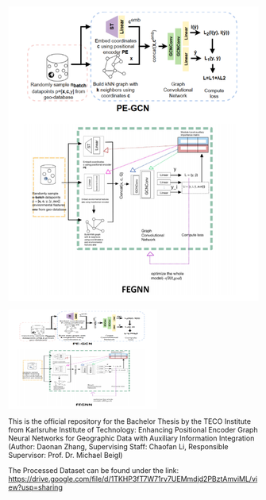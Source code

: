 ![(Architecture of PEGNN versus FEGNN, enhanced with a feature encoder and a SOTA auxiliary learner.)](https://github.com/DaonanZhang/TECO_FEGNN/blob/master/FEGNN.png)

<img src="https://github.com/DaonanZhang/TECO_FEGNN/blob/master/FEGNN.png" alt="Architecture of PEGNN versus FEGNN, enhanced with a feature encoder and a SOTA auxiliary learner." width="300" height="200">

This is the official repository for the Bachelor Thesis by the TECO Institute from Karlsruhe Institute of Technology: Enhancing Positional Encoder Graph Neural Networks for 
Geographic Data with Auxiliary Information Integration (Author: Daonan Zhang, Supervising Staff: Chaofan Li, Responsible Supervisor: Prof. Dr. Michael Beigl)

The Processed Dataset can be found under the link: https://drive.google.com/file/d/1TKHP3fT7W71rv7UEMmdjd2PBztAmviML/view?usp=sharing
